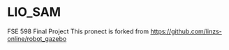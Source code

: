 # LIO_SAM
FSE 598 Final Project 
This pronect is forked from https://github.com/linzs-online/robot_gazebo
